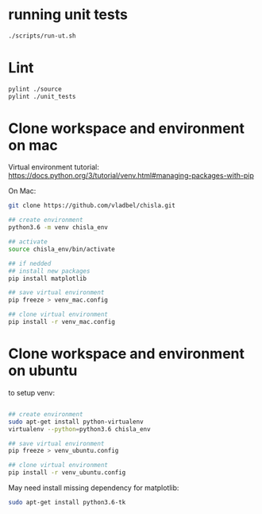 # running unit tests

```bash
./scripts/run-ut.sh
```

# Lint

```bash
pylint ./source
pylint ./unit_tests
```

# Clone workspace and environment on mac

Virtual environment tutorial:
https://docs.python.org/3/tutorial/venv.html#managing-packages-with-pip

On Mac:

```bash
git clone https://github.com/vladbel/chisla.git 

## create environment
python3.6 -m venv chisla_env

## activate
source chisla_env/bin/activate

## if nedded
## install new packages
pip install matplotlib

## save virtual environment
pip freeze > venv_mac.config

## clone virtual environment
pip install -r venv_mac.config
```

# Clone workspace and environment on ubuntu


to setup venv:

```bash

## create environment
sudo apt-get install python-virtualenv
virtualenv --python=python3.6 chisla_env

## save virtual environment
pip freeze > venv_ubuntu.config

## clone virtual environment
pip install -r venv_ubuntu.config
```

May need install missing dependency for matplotlib:

```bash
sudo apt-get install python3.6-tk
```
